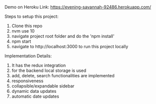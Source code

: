 Demo on Heroku Link: https://evening-savannah-92486.herokuapp.com/

Steps to setup this project:
1. Clone this repo
2. nvm use 10
3. navigate project root folder and do the 'npm install'
4. npm start
5. navigate to http://localhost:3000 to run this project locally

Implementation Details:
1. It has the redux integration
2. for the backend local storage is used
3. add, delete, search functionalities are implemented
4. responsiveness
5. collapsible/expandable sidebar
6. dynamic data updates
7. automatic date updates


